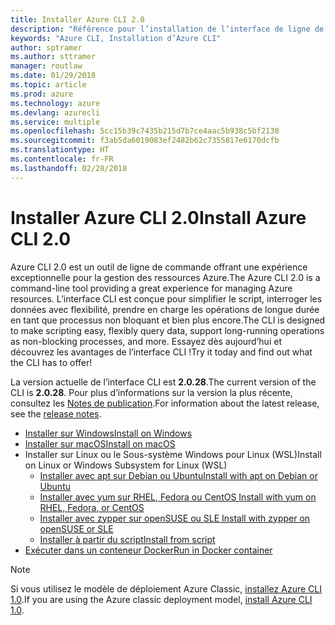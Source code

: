 ```yaml
---
title: Installer Azure CLI 2.0
description: "Référence pour l’installation de l’interface de ligne de commande Azure 2.0"
keywords: "Azure CLI, Installation d’Azure CLI"
author: sptramer
ms.author: sttramer
manager: routlaw
ms.date: 01/29/2018
ms.topic: article
ms.prod: azure
ms.technology: azure
ms.devlang: azurecli
ms.service: multiple
ms.openlocfilehash: 5cc15b39c7435b215d7b7ce4aac5b938c5bf2130
ms.sourcegitcommit: f3ab5da6019083ef2482b62c7355817e6170dcfb
ms.translationtype: HT
ms.contentlocale: fr-FR
ms.lasthandoff: 02/28/2018
---
```

# <a name="install-azure-cli-20"></a><span data-ttu-id="0dedc-104">Installer Azure CLI 2.0</span><span class="sxs-lookup"><span data-stu-id="0dedc-104">Install Azure CLI 2.0</span></span>

<span data-ttu-id="0dedc-105">Azure CLI 2.0 est un outil de ligne de commande offrant une expérience exceptionnelle pour la gestion des ressources Azure.</span><span class="sxs-lookup"><span data-stu-id="0dedc-105">The Azure CLI 2.0 is a command-line tool providing a great experience for managing Azure resources.</span></span> <span data-ttu-id="0dedc-106">L’interface CLI est conçue pour simplifier le script, interroger les données avec flexibilité, prendre en charge les opérations de longue durée en tant que processus non bloquant et bien plus encore.</span><span class="sxs-lookup"><span data-stu-id="0dedc-106">The CLI is designed to make scripting easy, flexibly query data, support long-running operations as non-blocking processes, and more.</span></span> <span data-ttu-id="0dedc-107">Essayez dès aujourd’hui et découvrez les avantages de l’interface CLI !</span><span class="sxs-lookup"><span data-stu-id="0dedc-107">Try it today and find out what the CLI has to offer!</span></span>

<span data-ttu-id="0dedc-108">La version actuelle de l’interface CLI est __2.0.28__.</span><span class="sxs-lookup"><span data-stu-id="0dedc-108">The current version of the CLI is __2.0.28__.</span></span> <span data-ttu-id="0dedc-109">Pour plus d’informations sur la version la plus récente, consultez les [Notes de publication](release-notes-azure-cli.md).</span><span class="sxs-lookup"><span data-stu-id="0dedc-109">For information about the latest release, see the [release notes](release-notes-azure-cli.md).</span></span>

* [<span data-ttu-id="0dedc-110">Installer sur Windows</span><span class="sxs-lookup"><span data-stu-id="0dedc-110">Install on Windows</span></span>](install-azure-cli-windows.md)
* [<span data-ttu-id="0dedc-111">Installer sur macOS</span><span class="sxs-lookup"><span data-stu-id="0dedc-111">Install on macOS</span></span>](install-azure-cli-macos.md)
* <span data-ttu-id="0dedc-112">Installer sur Linux ou le Sous-système Windows pour Linux (WSL)</span><span class="sxs-lookup"><span data-stu-id="0dedc-112">Install on Linux or Windows Subsystem for Linux (WSL)</span></span>
  * [<span data-ttu-id="0dedc-113">Installer avec apt sur Debian ou Ubuntu</span><span class="sxs-lookup"><span data-stu-id="0dedc-113">Install with apt on Debian or Ubuntu</span></span>](install-azure-cli-apt.md)
  * [<span data-ttu-id="0dedc-114">Installer avec yum sur RHEL, Fedora ou CentOS </span><span class="sxs-lookup"><span data-stu-id="0dedc-114">Install with yum on RHEL, Fedora, or CentOS </span></span>](install-azure-cli-yum.md)
  * [<span data-ttu-id="0dedc-115">Installer avec zypper sur openSUSE ou SLE </span><span class="sxs-lookup"><span data-stu-id="0dedc-115">Install with zypper on openSUSE or SLE </span></span>](install-azure-cli-zypper.md)
  * [<span data-ttu-id="0dedc-116">Installer à partir du script</span><span class="sxs-lookup"><span data-stu-id="0dedc-116">Install from script</span></span>](install-azure-cli-linux.md)
* [<span data-ttu-id="0dedc-117">Exécuter dans un conteneur Docker</span><span class="sxs-lookup"><span data-stu-id="0dedc-117">Run in Docker container</span></span>](run-azure-cli-docker.md)

> [!NOTE]
> <span data-ttu-id="0dedc-118">Si vous utilisez le modèle de déploiement Azure Classic, [installez Azure CLI 1.0](/azure/cli-install-nodejs).</span><span class="sxs-lookup"><span data-stu-id="0dedc-118">If you are using the Azure classic deployment model, [install Azure CLI 1.0](/azure/cli-install-nodejs).</span></span>

